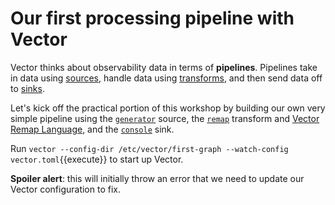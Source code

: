# Our first processing pipeline with Vector

Vector thinks about observability data in terms of **pipelines**. Pipelines take in data using
[sources], handle data using [transforms], and then send data off to [sinks].

Let's kick off the practical portion of this workshop by building our own very simple pipeline using
the [`generator`][generator] source, the [`remap`][remap] transform and [Vector Remap
Language][vrl], and the [`console`][console] sink.

Run `vector --config-dir /etc/vector/first-graph --watch-config vector.toml`{{execute}} to start up
Vector.

**Spoiler alert**: this will initially throw an error that we need to update our Vector
configuration to fix.

[console]: https://vector.dev/docs/reference/configuration/sinks/console
[generator]: https://vector.dev/docs/reference/configuration/sources/generator
[remap]: https://vector.dev/docs/reference/configuration/transforms/remap
[sinks]: https://vector.dev/docs/reference/configuration/sinks
[sources]: https://vector.dev/docs/reference/configuration/sources
[transforms]: https://vector.dev/docs/reference/configuration/transforms
[vrl]: https://vrl.dev